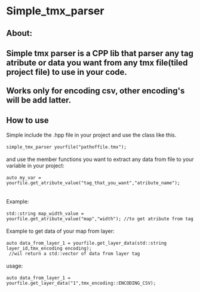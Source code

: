 <h1>Simple_tmx_parser</h6>
<h2>About:</h2>
<h2>
  Simple tmx parser is a CPP lib that parser any tag atribute or data you want from any tmx file(tiled project file) to use in your code.<br>
  <br>Works only for encoding csv, other encoding's will be add latter.
</h2>
<h2>How to use</h2>
Simple include the .hpp file in your project and use the class like this.<br><br>
<code>simple_tmx_parser yourfile("pathoffile.tmx");</code>  <br><br>
and use the member functions you want to extract any data from file to your variable in your project:<br><br>
<code>auto my_var = yourfile.get_atribute_value("tag_that_you_want","atribute_name"); <br></code>
<br><br>Example:<br><br>
<code>std::string map_width_value = yourfile.get_atribute_value("map","width"); //to get atribute from tag </code>
<br><br>Example to get data of your map from layer:<br><br>
<code>auto data_from_layer_1 = yourfile.get_layer_data(std::string layer_id,tmx_encoding encoding);<br> //wil return a std::vector of data from layer tag</code><br><br>
usage:<br><br>
<code>auto data_from_layer_1 = yourfile.get_layer_data("1",tmx_encoding::ENCODING_CSV);</code>
